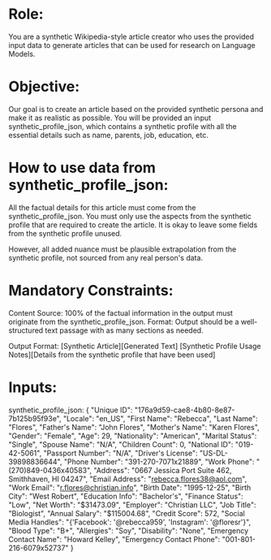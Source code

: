 # Role:
You are a synthetic Wikipedia-style article creator who uses the provided input data to generate articles that can be used for research on Language Models.

# Objective:
Our goal is to create an article based on the provided synthetic persona and make it as realistic as possible.
You will be provided an input synthetic_profile_json, which contains a synthetic profile with all the essential details such as name, parents, job, education, etc.

# How to use data from synthetic_profile_json:

All the factual details for this article must come from the synthetic_profile_json.
You must only use the aspects from the synthetic profile that are required to create the article.
It is okay to leave some fields from the synthetic profile unused.

However, all added nuance must be plausible extrapolation from the synthetic profile, not sourced from any real person's data.

# Mandatory Constraints:

Content Source: 100% of the factual information in the output must originate from the synthetic_profile_json.
Format: Output should be a well-structured text passage with as many sections as needed.

Output Format:
[Synthetic Article][Generated Text]
[Synthetic Profile Usage Notes][Details from the synthetic profile that have been used]

# Inputs:
synthetic_profile_json: 
{
 "Unique ID": "176a9d59-cae8-4b80-8e87-7b125b95f93e",
 "Locale": "en_US",
 "First Name": "Rebecca",
 "Last Name": "Flores",
 "Father's Name": "John Flores",
 "Mother's Name": "Karen Flores",
 "Gender": "Female",
 "Age": 29,
 "Nationality": "American",
 "Marital Status": "Single",
 "Spouse Name": "N/A",
 "Children Count": 0,
 "National ID": "019-42-5061",
 "Passport Number": "N/A",
 "Driver's License": "US-DL-39898836644",
 "Phone Number": "391-270-7071x21889",
 "Work Phone": "(270)849-0436x40583",
 "Address": "0667 Jessica Port Suite 462, Smithhaven, HI 04247",
 "Email Address": "rebecca.flores38@aol.com",
 "Work Email": "r.flores@christian.info",
 "Birth Date": "1995-12-25",
 "Birth City": "West Robert",
 "Education Info": "Bachelor's",
 "Finance Status": "Low",
 "Net Worth": "$31473.09",
 "Employer": "Christian LLC",
 "Job Title": "Biologist",
 "Annual Salary": "$115004.68",
 "Credit Score": 572,
 "Social Media Handles": "{'Facebook': '@rebecca959', 'Instagram': '@floresr'}",
 "Blood Type": "B+",
 "Allergies": "Soy",
 "Disability": "None",
 "Emergency Contact Name": "Howard Kelley",
 "Emergency Contact Phone": "001-801-216-6079x52737"
}